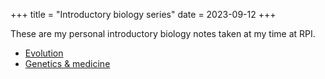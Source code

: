 +++
title = "Introductory biology series"
date = 2023-09-12
+++

These are my personal introductory biology notes taken at my time at RPI.

<!-- more -->

- [Evolution](@/evolution.md)
- [Genetics & medicine](@/genetics-medicine.md)
